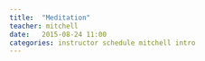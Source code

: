 ```yaml
---
title:  "Meditation"
teacher: mitchell
date:   2015-08-24 11:00
categories: instructor schedule mitchell intro
---
```

